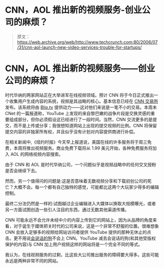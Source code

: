 # CNN，AOL 推出新的视频服务-创业公司的麻烦？

> 原文：<https://web.archive.org/web/http://www.techcrunch.com:80/2006/07/31/cnn-aol-launch-new-video-services-trouble-for-startups/>

# CNN，AOL 推出新的视频服务——创业公司的麻烦？

时代华纳的两家网站正在大举进军在线视频领域。预计 CNN 将于今日正式推出一个收集用户生成内容的系统，视频是其战略的核心。基本信息已经在 [CNN 交易所](https://web.archive.org/web/20220929164623/http://www.cnn.com/exchange/)发布。该系统将由 [Blip.tv](https://web.archive.org/web/20220929164623/http://blip.tv/) 提供动力——这对他们来说是一笔不小的交易。本周末 CNet 的一篇报道称，YouTube 上发现的来自黎巴嫩的战争片段是交换灵感的重要组成部分，但你必须假设这已经进行了一段时间。当然，CNN 交流更多的是提交，而不是上传或分享；我很想知道网站上出现的提交视频的比例。CNN 将保留提交内容的非独家所有权，并且似乎没有计划对内容提供商进行补偿。

在相关新闻中,《纽约时报》今天早上报道说，美国在线的许多服务将于周三免费，本周将推出视频服务。商业免费下载将从 1.99 美元开始，各种免费服务将加入 AOL 的网络视频内容搜索。

由于 CNN 和 AOL 是时代华纳公司，一个问题似乎是视频战略中的任何交叉授粉是否会继续下去。

然而，另一个值得问的问题是:这是否意味着无数视频分享和下载初创公司的死亡？大概不会。每一个都有自己独特的感觉，可能都比这两个大玩家少得多的编辑控制。

最终二分法仍然是一样的:试图越过企业编辑进入大媒体以换取大规模曝光，或者另一方面试图创造一些引人注目的东西，通过无数其他渠道传播。

CNN 可能永远不会允许未经中介的内容上传到它的网站上，因为从品牌的角度来看，对于诞生于媒体把关时代的公司来说，这是一个非常不舒服的位置。很难想象 CNN 会放入足够多的视频给网站访问者提供 YouTube 提供的那种无休止的点击。更不用说[会说话的狗](https://web.archive.org/web/20220929164623/http://youtube.com/results?search=talking+dogs&search_type=search_videos&search=Search)不会上 CNN。YouTube 减去会说话的狗(和其他受版权保护的内容)与 CNN 加上用户视频这样的网站将是一个完全不同的等式。

我认为，在线视频服务的过剩，比这些大公司推出服务的障碍要大得多。这些可能永远是两种非常不同的网站。